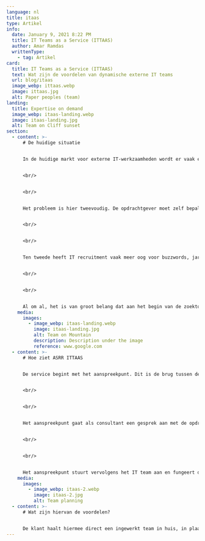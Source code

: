 ```yaml
---
language: nl
title: itaas
type: Artikel
info:
  date: January 9, 2021 8:22 PM
  title: IT Teams as a Service (ITTAAS)
  author: Amar Ramdas
  writtenType:
    - tag: Artikel
card:
  title: IT Teams as a Service (ITTAAS)
  text: Wat zijn de voordelen van dynamische externe IT teams
  url: blog/itaas
  image_webp: ittaas.webp
  image: ittaas.jpg
  alt: Paper peoples (team)
landing:
  title: Expertise on demand
  image_webp: itaas-landing.webp
  image: itaas-landing.jpg
  alt: Team on Cliff sunset
section:
  - content: >-
      # De huidige situatie


      In de huidige markt voor externe IT-werkzaamheden wordt er vaak erg in hokjes gedacht. Een opdrachtgever klopt aan bij een recruitmentbureau en geeft aan wat voor competenties hij of zij denkt nodig te hebben voor de opdracht. De recruiter stelt dan op basis van deze input een opdrachtomschrijving op. Dit resulteert vaak in aparte eisen.


      <br/>


      <br/>


      Het probleem is hier tweevoudig. De opdrachtgever moet zelf bepalen wat voor expertise hij of zij nodig heeft, terwijl dit soms een erg inhoudelijke vraag is. Er wordt daardoor vaak op voorhand al gekozen voor een verkeerde aanpak. Weet u bijvoorbeeld al wat de beste aanpak is voor een webapplicatie? (link naar andere blogpost)


      <br/>


      <br/>


      Ten tweede heeft IT recruitment vaak meer oog voor buzzwords, jaren ervaring en andere zaken. Deze factoren garanderen niet altijd in een goede match. Veel IT’ers worden juist afgeschrikt door opdrachten waarin de technische eisen niet kloppen. of waarin er veel termen worden rondgegooid die niets te maken hebben met de technologie of opdracht. Zo spreken opdrachtgevers en de inhuurkrachten vaak een andere taal.


      <br/>


      <br/>


      Al om al, het is van groot belang dat aan het begin van de zoektocht technische kennis wordt toegepast. Daarmee komen we bij wat in ons opzicht de oplossing is: IT Teams as a Service.
    media:
      images:
        - image_webp: itaas-landing.webp
          image: itaas-landing.jpg
          alt: Team on Mountain
          description: Description under the image
          reference: www.google.com
  - content: >-
      # Hoe ziet ASRR ITTAAS


      De service begint met het aanspreekpunt. Dit is de brug tussen de Business en IT. Het aanspreekpunt moet inhoudelijke kennis hebben, maar moet ook kunnen relativeren en begrijpen wat belangrijk is voor de opdrachtgever. Communicatie, kennis en begrip zijn hierbij belangrijke karaktereigenschappen.


      <br/>


      <br/>


      Het aanspreekpunt gaat als consultant een gesprek aan met de opdrachtgever. Hierbij wordt geanalyseerd hoe het huidige proces in het bedrijf gaat, wat de knelpunten zijn en wat de technische oplossing hiervoor zou kunnen zijn.


      <br/>


      <br/>


      Het aanspreekpunt stuurt vervolgens het IT team aan en fungeert daarbij als product owner. Hierbij staat bewaking van de wensen van de klant centraal. Het IT team§ bestaat uit developers met verschillende expertises. De samenstelling van het team is dynamisch, op basis van de opdracht. De ene keer bestaat deze uit een volledig front end team, de andere keer ligt de focus meer op back-end, etcetera. Dit zorgt voor minder onnodige overhead en de juiste expertise op de juiste plek
    media:
      images:
        - image_webp: itaas-2.webp
          image: itaas-2.jpg
          alt: Team planning
  - content: >-
      # Wat zijn hiervan de voordelen?


      De klant haalt hiermee direct een ingewerkt team in huis, in plaats van een set aan losse spelers. Dit zorgt voor besparing op gebied van recruitment- en inwerkkosten. Het probleem wordt van begin af aan al begeleid door een specialist. Dit zorgt ervoor dat de visie van de klant goed vertaald kan worden tot een werkend eindproduct. Hierbij wordt de klant volledig ontzorgd. Daarbij is er een centraal aanspreekpunt dat de technische vraagstukken kan vertalen naar taal die de klant begrijpt, zodat er toch nog executive beslissingen kunnen worden gemaakt over belangrijke aspecten binnen het proces. Tot slot kan er worden meegelift op ervaring en oplossingen die opgedaan zijn tijdens processen voor andere klanten.
---
```

